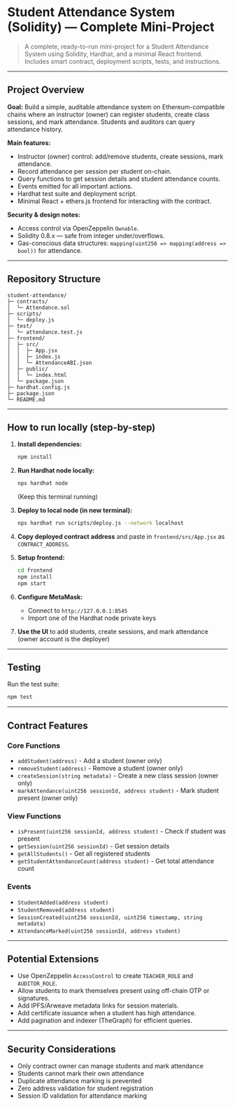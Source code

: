 # Student Attendance System (Solidity) — Complete Mini-Project

> A complete, ready-to-run mini-project for a Student Attendance System using Solidity, Hardhat, and a minimal React frontend. Includes smart contract, deployment scripts, tests, and instructions.

---

## Project Overview

**Goal:** Build a simple, auditable attendance system on Ethereum-compatible chains where an instructor (owner) can register students, create class sessions, and mark attendance. Students and auditors can query attendance history.

**Main features:**

* Instructor (owner) control: add/remove students, create sessions, mark attendance.
* Record attendance per session per student on-chain.
* Query functions to get session details and student attendance counts.
* Events emitted for all important actions.
* Hardhat test suite and deployment script.
* Minimal React + ethers.js frontend for interacting with the contract.

**Security & design notes:**

* Access control via OpenZeppelin `Ownable`.
* Solidity 0.8.x — safe from integer under/overflows.
* Gas-conscious data structures: `mapping(uint256 => mapping(address => bool))` for attendance.

---

## Repository Structure

```
student-attendance/
├─ contracts/
│  └─ Attendance.sol
├─ scripts/
│  └─ deploy.js
├─ test/
│  └─ attendance.test.js
├─ frontend/
│  ├─ src/
│  │  ├─ App.jsx
│  │  ├─ index.js
│  │  └─ AttendanceABI.json
│  ├─ public/
│  │  └─ index.html
│  └─ package.json
├─ hardhat.config.js
├─ package.json
└─ README.md
```

---

## How to run locally (step-by-step)

1. **Install dependencies:**
   ```bash
   npm install
   ```

2. **Run Hardhat node locally:**
   ```bash
   npx hardhat node
   ```
   (Keep this terminal running)

3. **Deploy to local node (in new terminal):**
   ```bash
   npx hardhat run scripts/deploy.js --network localhost
   ```

4. **Copy deployed contract address** and paste in `frontend/src/App.jsx` as `CONTRACT_ADDRESS`.

5. **Setup frontend:**
   ```bash
   cd frontend
   npm install
   npm start
   ```

6. **Configure MetaMask:**
   - Connect to `http://127.0.0.1:8545`
   - Import one of the Hardhat node private keys

7. **Use the UI** to add students, create sessions, and mark attendance (owner account is the deployer)

---

## Testing

Run the test suite:
```bash
npm test
```

---

## Contract Features

### Core Functions
- `addStudent(address)` - Add a student (owner only)
- `removeStudent(address)` - Remove a student (owner only)
- `createSession(string metadata)` - Create a new class session (owner only)
- `markAttendance(uint256 sessionId, address student)` - Mark student present (owner only)

### View Functions
- `isPresent(uint256 sessionId, address student)` - Check if student was present
- `getSession(uint256 sessionId)` - Get session details
- `getAllStudents()` - Get all registered students
- `getStudentAttendanceCount(address student)` - Get total attendance count

### Events
- `StudentAdded(address student)`
- `StudentRemoved(address student)`
- `SessionCreated(uint256 sessionId, uint256 timestamp, string metadata)`
- `AttendanceMarked(uint256 sessionId, address student)`

---

## Potential Extensions

* Use OpenZeppelin `AccessControl` to create `TEACHER_ROLE` and `AUDITOR_ROLE`.
* Allow students to mark themselves present using off-chain OTP or signatures.
* Add IPFS/Arweave metadata links for session materials.
* Add certificate issuance when a student has high attendance.
* Add pagination and indexer (TheGraph) for efficient queries.

---

## Security Considerations

* Only contract owner can manage students and mark attendance
* Students cannot mark their own attendance
* Duplicate attendance marking is prevented
* Zero address validation for student registration
* Session ID validation for attendance marking
